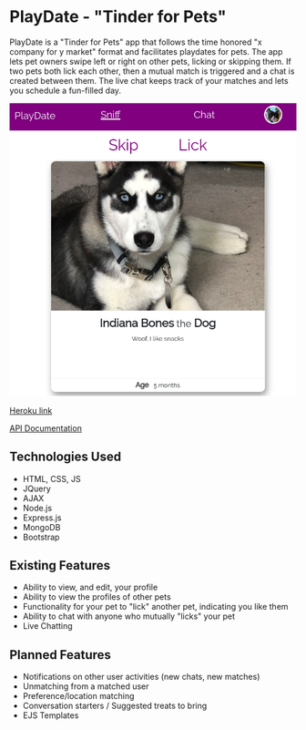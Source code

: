 # PlayDate - "Tinder for Pets"

PlayDate is a \"Tinder for Pets\" app that follows the time honored \"x company for y market\" format and facilitates playdates for pets. The app lets pet owners swipe left or right on other pets, licking or skipping them. If two pets both lick each other, then a mutual match is triggered and a chat is created between them. The live chat keeps track of your matches and lets you schedule a fun-filled day.

![screenshot](/docs/playdate.png)

[Heroku link](https://playdate-345.herokuapp.com/)

[API Documentation](docs/API.md)

## Technologies Used

- HTML, CSS, JS
- JQuery
- AJAX
- Node.js
- Express.js
- MongoDB
- Bootstrap

## Existing Features

- Ability to view, and edit, your profile
- Ability to view the profiles of other pets
- Functionality for your pet to "lick" another pet, indicating you like them
- Ability to chat with anyone who mutually "licks" your pet
- Live Chatting

## Planned Features

- Notifications on other user activities (new chats, new matches)
- Unmatching from a matched user
- Preference/location matching
- Conversation starters / Suggested treats to bring
- EJS Templates
